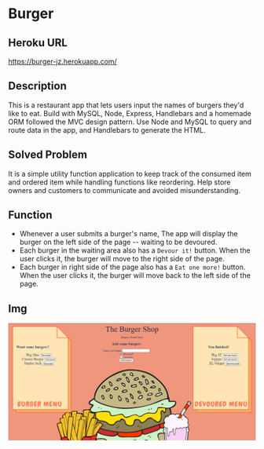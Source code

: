# Burger

## Heroku URL
https://burger-jz.herokuapp.com/

## Description
This is a restaurant app that lets users input the names of burgers they'd like to eat. Build with MySQL, Node, Express, Handlebars and a homemade ORM followed the MVC design pattern. Use Node and MySQL to query and route data in the app, and Handlebars to generate the HTML.

## Solved Problem
It is a simple utility function application to keep track of the consumed item and ordered item while handling functions like reordering.  Help store owners and customers to communicate and avoided misunderstanding. 

## Function
* Whenever a user submits a burger's name, The app will display the burger on the left side of the page -- waiting to be devoured.
* Each burger in the waiting area also has a `Devour it!` button. When the user clicks it, the burger will move to the right side of the page.
* Each burger in right side of the page also has a `Eat one more!` button. When the user clicks it, the burger will move back to the left side of the page.

## Img
![Home page](./img/home.png)
